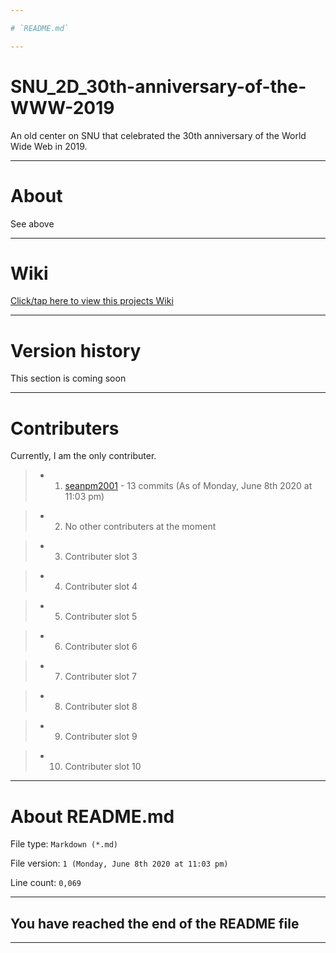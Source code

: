 ```yaml
---

# `README.md`

---
```


# SNU_2D_30th-anniversary-of-the-WWW-2019
An old center on SNU that celebrated the 30th anniversary of the World Wide Web in 2019.

---

# About

See above

---

# Wiki

[Click/tap here to view this projects Wiki](https://github.com/seanpm2001/SNU_2D_30th-anniversary-of-the-WWW-2019/wiki)

---

# Version history

This section is coming soon

---

# Contributers

Currently, I am the only contributer.

> * 1. [seanpm2001](https://github.com/seanpm2001/) - 13 commits (As of Monday, June 8th 2020 at 11:03 pm)

> * 2. No other contributers at the moment

> * 3. Contributer slot 3

> * 4. Contributer slot 4

> * 5. Contributer slot 5

> * 6. Contributer slot 6

> * 7. Contributer slot 7

> * 8. Contributer slot 8

> * 9. Contributer slot 9

> * 10. Contributer slot 10

---

# About README.md

File type: `Markdown (*.md)`

File version: `1 (Monday, June 8th 2020 at 11:03 pm)`

Line count: `0,069`

---

## You have reached the end of the README file

---
